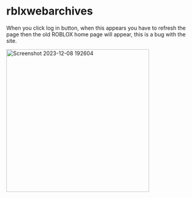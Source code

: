 # rblxwebarchives

When you click log in button, when this appears you have to refresh the page then the old ROBLOX home page will appear, this is a bug with the site.

<img width="377" alt="Screenshot 2023-12-08 192604" src="https://github.com/pixelationgame/rblxwebarchives/assets/132731805/4b020b7a-ccef-4fcc-9869-9f46c76acf69">

